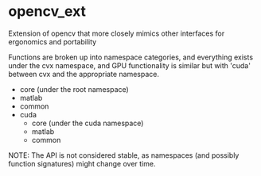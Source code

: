 # opencv_ext
Extension of opencv that more closely mimics other interfaces for ergonomics and portability

Functions are broken up into namespace categories, and everything exists under the cvx namespace, and GPU functionality is similar but with 'cuda' between cvx and the appropriate namespace.
- core (under the root namespace)
- matlab
- common
- cuda
  - core (under the cuda namespace)
  - matlab
  - common


NOTE: The API is not considered stable, as namespaces (and possibly function signatures) might change over time.
